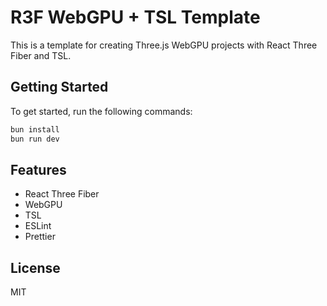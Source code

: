 # R3F WebGPU + TSL Template

This is a template for creating Three.js WebGPU projects with React Three Fiber and TSL.

## Getting Started

To get started, run the following commands:

```bash
bun install
bun run dev
```

## Features

- React Three Fiber
- WebGPU
- TSL
- ESLint
- Prettier

## License

MIT

